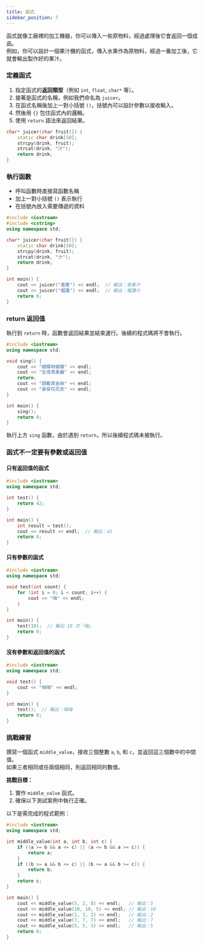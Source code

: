 ```yaml
---
title: 函式
sidebar_position: 7
---
```


函式就像工廠裡的加工機器，你可以傳入一些原物料，經過處理後它會返回一個成品。  
例如，你可以設計一個果汁機的函式，傳入水果作為原物料，經過一番加工後，它就會輸出製作好的果汁。

### 定義函式

1. 指定函式的**返回類型**（例如 `int`, `float`, `char*` 等）。
2. 接著是函式的名稱，例如我們命名為 `juicer`。
3. 在函式名稱後加上一對小括號 `()`，括號內可以設計參數以接收輸入。
4. 然後用 `{}` 包住函式內的邏輯。
5. 使用 `return` 語法來返回結果。

```cpp
char* juicer(char fruit[]) {
    static char drink[50];
    strcpy(drink, fruit);
    strcat(drink, "汁");
    return drink;
}
```

### 執行函數

- 呼叫函數時直接寫函數名稱
- 加上一對小括號 `()` 表示執行
- 在括號內放入需要傳遞的資料


```cpp
#include <iostream>
#include <cstring>
using namespace std;

char* juicer(char fruit[]) {
    static char drink[50];
    strcpy(drink, fruit);
    strcat(drink, "汁");
    return drink;
}

int main() {
    cout << juicer("香蕉") << endl;  // 輸出：香蕉汁
    cout << juicer("榴蓮") << endl;  // 輸出：榴蓮汁
    return 0;
}
```

### return 返回值

執行到 `return` 時，函數會返回結果並結束運行。後續的程式碼將不會執行。

```cpp
#include <iostream>
using namespace std;

void sing() {
    cout << "蝴蝶呀蝴蝶" << endl;
    cout << "生得真美麗" << endl;
    return;
    cout << "頭戴真金絲" << endl;
    cout << "身穿花花衣" << endl;
}

int main() {
    sing();
    return 0;
}
```

執行上方 `sing` 函數，由於遇到 `return`，所以後續程式碼未被執行。

### 函式不一定要有參數或返回值

#### 只有返回值的函式

```cpp
#include <iostream>
using namespace std;

int test() {
    return 42;
}

int main() {
    int result = test();
    cout << result << endl;  // 輸出：42
    return 0;
}
```

#### 只有參數的函式

```cpp
#include <iostream>
using namespace std;

void test(int count) {
    for (int i = 0; i < count; i++) {
        cout << "嗨" << endl;
    }
}

int main() {
    test(10);  // 輸出 10 次「嗨」
    return 0;
}
```

#### 沒有參數和返回值的函式

```cpp
#include <iostream>
using namespace std;

void test() {
    cout << "嗨嗨" << endl;
}

int main() {
    test();  // 輸出：嗨嗨
    return 0;
}
```

### 挑戰練習

撰寫一個函式 `middle_value`，接收三個整數 `a`, `b`, 和 `c`，並返回這三個數中的中間值。  
如果三者相同或任兩個相同，則返回相同的數值。

**挑戰目標：**
1. 實作 `middle_value` 函式。
2. 確保以下測試案例中執行正確。

以下是需完成的程式範例：

```cpp
#include <iostream>
using namespace std;

int middle_value(int a, int b, int c) {
    if ((a >= b && a <= c) || (a <= b && a >= c)) {
        return a;
    }
    if ((b >= a && b <= c) || (b <= a && b >= c)) {
        return b;
    }
    return c;
}

int main() {
    cout << middle_value(5, 2, 8) << endl;   // 輸出：5
    cout << middle_value(10, 10, 5) << endl; // 輸出：10
    cout << middle_value(1, 3, 2) << endl;   // 輸出：2
    cout << middle_value(7, 7, 7) << endl;   // 輸出：7
    cout << middle_value(5, 5, 3) << endl;   // 輸出：5
    return 0;
}
```